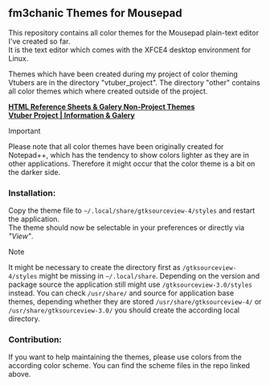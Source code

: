 ## fm3chanic Themes for Mousepad

This repository contains all color themes for the Mousepad plain-text editor I've created so far.<br> 
It is the text editor which comes with the XFCE4 desktop environment for Linux.

Themes which have been created during my project of color theming Vtubers are in the directory "vtuber_project". The directory "other" contains all color themes which where created outside of the project.

**[HTML Reference Sheets & Galery Non-Project Themes](https://github.com/fm3chanic/color_schemes)**<br>
**[Vtuber Project | Information & Galery](https://github.com/fm3chanic/vtuber_project)**

> [!IMPORTANT]
> Please note that all color themes have been originally created for Notepad++, which has the tendency to show colors lighter as they are in other applications. Therefore it might occur that the color theme is a bit on the darker side.

### Installation:

Copy the theme file to `~/.local/share/gtksourceview-4/styles` and restart the application.<br>
The theme should now be selectable in your preferences or directly via *"View"*.

> [!NOTE]
> It might be necessary to create the directory first as `/gtksourceview-4/styles` might be missing in `~/.local/share`.
> Depending on the version and package source the application still might use `/gtksourceview-3.0/styles` instead. 
> You can check `/usr/share/` and source for application base themes, depending whether they are stored `/usr/share/gtksourceview-4/` or `/usr/share/gtksourceview-3.0/` you should create the according local directory.

### Contribution:

If you want to help maintaining the themes, please use colors from the according color scheme. You can find the scheme files in the repo linked above.
